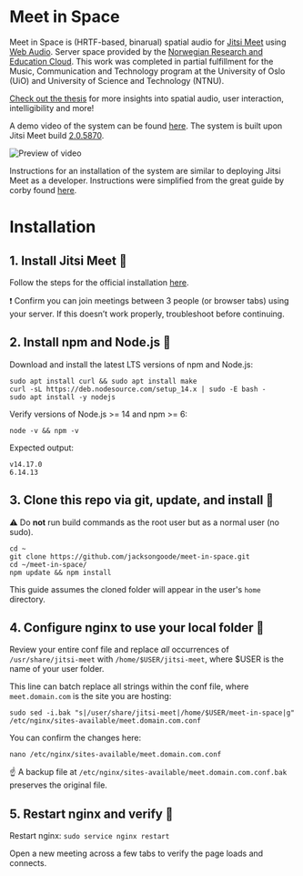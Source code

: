 # Meet in Space
Meet in Space is (HRTF-based, binarual) spatial audio for [Jitsi Meet](https://github.com/jitsi/jitsi-meet) using [Web Audio](https://webaudio.github.io/web-audio-api/). Server space provided by the [Norwegian Research and Education Cloud](https://nrec.no/). This work was completed in partial fulfillment for the Music, Communication and Technology program at the University of Oslo (UiO) and University of Science and Technology (NTNU).

[Check out the thesis](https://github.com/jacksongoode/meet-in-space/blob/main/Toward%20a%20Telepresence%20of%20Sound%20-%20Thesis.pdf) for more insights into spatial audio, user interaction, intelligibility and more!

A demo video of the system can be found [here](https://vimeo.com/548286337). The system is built upon Jitsi Meet build [2.0.5870](https://github.com/jitsi/jitsi-meet/releases/tag/stable%2Fjitsi-meet_5870).

![Preview of video](preview.gif)

Instructions for an installation of the system are similar to deploying Jitsi Meet as a developer. Instructions were simplified from the great guide by corby found [here](https://community.jitsi.org/t/how-to-how-to-build-jitsi-meet-from-source-a-developers-guide/75422).

# Installation

## 1. Install Jitsi Meet 👋

Follow the steps for the official installation [here](https://jitsi.github.io/handbook/docs/devops-guide/devops-guide-quickstart).

❗ Confirm you can join meetings between 3 people (or browser tabs) using your server. If this doesn’t work properly, troubleshoot before continuing.

## 2. Install npm and Node.js 🧪

Download and install the latest LTS versions of npm and Node.js:

```
sudo apt install curl && sudo apt install make
curl -sL https://deb.nodesource.com/setup_14.x | sudo -E bash -
sudo apt install -y nodejs
```

Verify versions of Node.js >= 14 and npm >= 6:

`node -v && npm -v`

Expected output:

```
v14.17.0
6.14.13
```

## 3. Clone this repo via git, update, and install 🤖

⚠️ Do **not** run build commands as the root user but as a normal user (no sudo).

```
cd ~
git clone https://github.com/jacksongoode/meet-in-space.git
cd ~/meet-in-space/
npm update && npm install
```

This guide assumes the cloned folder will appear in the user's `home` directory.

## 4. Configure nginx to use your local folder 📂

Review your entire conf file and replace _all_ occurrences of `/usr/share/jitsi-meet` with `/home/$USER/jitsi-meet`, where $USER is the name of your user folder.

This line can batch replace all strings within the conf file, where `meet.domain.com` is the site you are hosting:

`sudo sed -i.bak "s|/user/share/jitsi-meet|/home/$USER/meet-in-space|g" /etc/nginx/sites-available/meet.domain.com.conf`

You can confirm the changes here:

`nano /etc/nginx/sites-available/meet.domain.com.conf`

☝️ A backup file at `/etc/nginx/sites-available/meet.domain.com.conf.bak` preserves the original file.

## 5. Restart nginx and verify 🎊

Restart nginx:
`sudo service nginx restart`

Open a new meeting across a few tabs to verify the page loads and connects.

